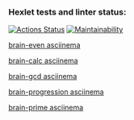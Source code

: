 ### Hexlet tests and linter status:
[![Actions Status](https://github.com/Chuvikovsky/frontend-project-44/actions/workflows/hexlet-check.yml/badge.svg)](https://github.com/Chuvikovsky/frontend-project-44/actions)
[![Maintainability](https://api.codeclimate.com/v1/badges/d231df47d8d6a9fd0bba/maintainability)](https://codeclimate.com/github/Chuvikovsky/frontend-project-44/maintainability)

[brain-even asciinema](https://asciinema.org/a/NHRht1sdzQhB0fOCplSz8cx73)

[brain-calc asciinema](https://asciinema.org/a/mOel8pto4SCQDeYSYCLDY5lXr)

[brain-gcd asciinema](https://asciinema.org/a/szSL7SAEWxgIDbTsZ06wFJJwE)

[brain-progression asciinema](https://asciinema.org/a/FoQGzLY7rwhD5Y7IhzzexHW2A)

[brain-prime asciinema](https://asciinema.org/a/scN3EXMt2R1PrDHxQbCAA0dzF)

